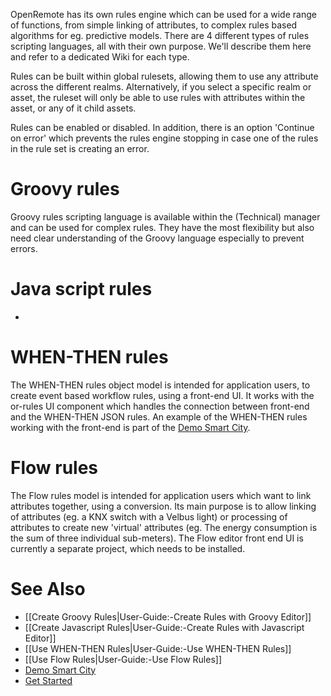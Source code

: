 OpenRemote has its own rules engine which can be used for a wide range of functions, from simple linking of attributes, to complex rules based algorithms for eg. predictive models. There are 4 different types of rules scripting languages, all with their own purpose. We'll describe them here and refer to a dedicated Wiki for each type.

Rules can be built within global rulesets, allowing them to use any attribute across the different realms. Alternatively, if you select a specific realm or asset, the ruleset will only be able to use rules with attributes within the asset, or any of it child assets.

Rules can be enabled or disabled. In addition, there is an option 'Continue on error' which prevents the rules engine stopping in case one of the rules in the rule set is creating an error.

# Groovy rules

Groovy rules scripting language is available within the (Technical) manager and can be used for complex rules. They have the most flexibility but also need clear understanding of the Groovy language especially to prevent errors.

# Java script rules

-

# WHEN-THEN rules

The WHEN-THEN rules object model is intended for application users, to create event based workflow rules, using a front-end UI. It works with the or-rules UI component which handles the connection between front-end and the WHEN-THEN JSON rules. An example of the WHEN-THEN rules working with the front-end is part of the [Demo Smart City](https://github.com/openremote/openremote/wiki/Demo-Smart-City).

# Flow rules

The Flow rules model is intended for application users which want to link attributes together, using a conversion. Its main purpose is to allow linking of attributes (eg. a KNX switch with a Velbus light) or processing of attributes to create new 'virtual' attributes (eg. The energy consumption is the sum of three individual sub-meters). The Flow editor front end UI is currently a separate project, which needs to be installed.

# See Also

- [[Create Groovy Rules|User-Guide:-Create Rules with Groovy Editor]]
- [[Create Javascript Rules|User-Guide:-Create Rules with Javascript Editor]]
- [[Use WHEN-THEN Rules|User-Guide:-Use WHEN-THEN Rules]]
- [[Use Flow Rules|User-Guide:-Use Flow Rules]]
- [Demo Smart City](Demo-Smart-City)
- [Get Started](https://openremote.io/get-started-manager/)